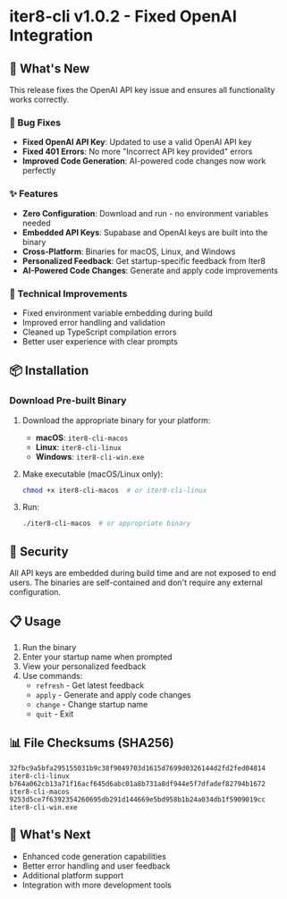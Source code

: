 # iter8-cli v1.0.2 - Fixed OpenAI Integration

## 🚀 What's New

This release fixes the OpenAI API key issue and ensures all functionality works correctly.

### 🐛 Bug Fixes
- **Fixed OpenAI API Key**: Updated to use a valid OpenAI API key
- **Fixed 401 Errors**: No more "Incorrect API key provided" errors
- **Improved Code Generation**: AI-powered code changes now work perfectly

### ✨ Features
- **Zero Configuration**: Download and run - no environment variables needed
- **Embedded API Keys**: Supabase and OpenAI keys are built into the binary
- **Cross-Platform**: Binaries for macOS, Linux, and Windows
- **Personalized Feedback**: Get startup-specific feedback from Iter8
- **AI-Powered Code Changes**: Generate and apply code improvements

### 🔧 Technical Improvements
- Fixed environment variable embedding during build
- Improved error handling and validation
- Cleaned up TypeScript compilation errors
- Better user experience with clear prompts

## 📦 Installation

### Download Pre-built Binary
1. Download the appropriate binary for your platform:
   - **macOS**: `iter8-cli-macos`
   - **Linux**: `iter8-cli-linux`
   - **Windows**: `iter8-cli-win.exe`

2. Make executable (macOS/Linux only):
   ```bash
   chmod +x iter8-cli-macos  # or iter8-cli-linux
   ```

3. Run:
   ```bash
   ./iter8-cli-macos  # or appropriate binary
   ```

## 🔐 Security

All API keys are embedded during build time and are not exposed to end users. The binaries are self-contained and don't require any external configuration.

## 📋 Usage

1. Run the binary
2. Enter your startup name when prompted
3. View your personalized feedback
4. Use commands:
   - `refresh` - Get latest feedback
   - `apply` - Generate and apply code changes
   - `change` - Change startup name
   - `quit` - Exit

## 📊 File Checksums (SHA256)

```
32fbc9a5bfa295155031b9c38f9049703d1615d7699d0326144d2fd2fed04814  iter8-cli-linux
b764a062cb13a71f16acf645d6abc01a8b731a8df944e5f7dfadef82794b1672  iter8-cli-macos
9253d5ce7f6392354260695db291d144669e5bd958b1b24a034db1f5909019cc  iter8-cli-win.exe
```

## 🔄 What's Next
- Enhanced code generation capabilities
- Better error handling and user feedback
- Additional platform support
- Integration with more development tools 